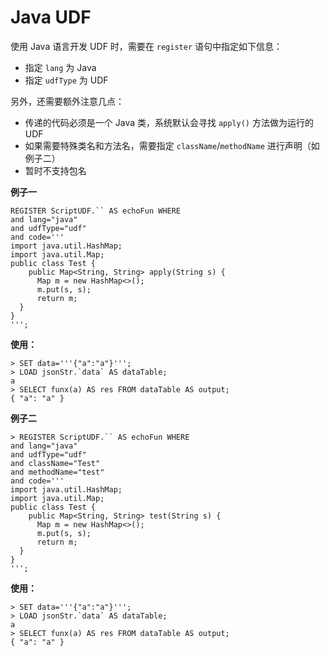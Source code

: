 # Java UDF
使用 Java 语言开发 UDF 时，需要在 `register` 语句中指定如下信息：
- 指定 `lang` 为 Java
- 指定 `udfType` 为 UDF

另外，还需要额外注意几点：
- 传递的代码必须是一个 Java 类，系统默认会寻找 `apply()` 方法做为运行的 UDF 
- 如果需要特殊类名和方法名，需要指定 `className`/`methodName` 进行声明（如例子二）
- 暂时不支持包名

**例子一**
```
REGISTER ScriptUDF.`` AS echoFun WHERE
and lang="java"
and udfType="udf"
and code='''
import java.util.HashMap;
import java.util.Map;
public class Test {
    public Map<String, String> apply(String s) {
      Map m = new HashMap<>();
      m.put(s, s);
      return m;
  }
}
''';
```
**使用：**
```
> SET data='''{"a":"a"}''';
> LOAD jsonStr.`data` AS dataTable;
a
> SELECT funx(a) AS res FROM dataTable AS output;
{ "a": "a" }
```
**例子二**
```
> REGISTER ScriptUDF.`` AS echoFun WHERE 
and lang="java"
and udfType="udf"
and className="Test"
and methodName="test"
and code='''
import java.util.HashMap;
import java.util.Map;
public class Test {
    public Map<String, String> test(String s) {
      Map m = new HashMap<>();
      m.put(s, s);
      return m;
  }
}
''';
```
**使用：**
```
> SET data='''{"a":"a"}''';
> LOAD jsonStr.`data` AS dataTable;
a
> SELECT funx(a) AS res FROM dataTable AS output;
{ "a": "a" }
```